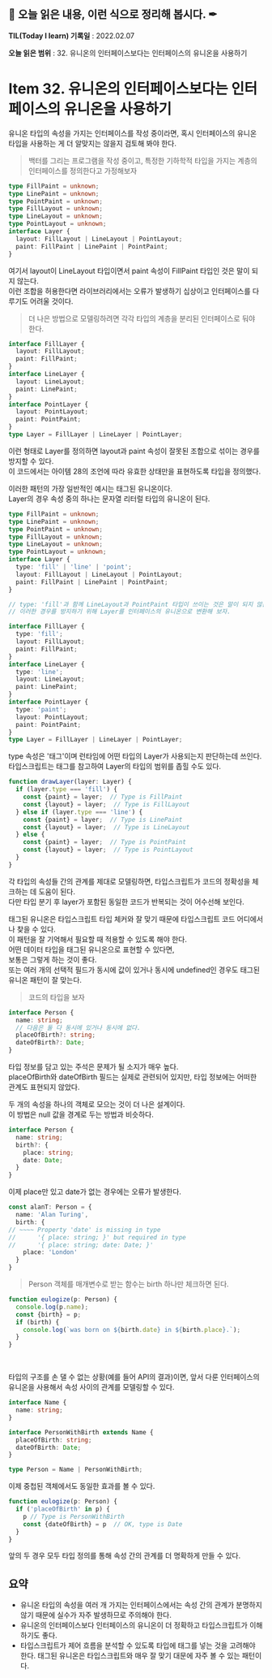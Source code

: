## 📕 오늘 읽은 내용, 이런 식으로 정리해 봅시다. ✒

**TIL(Today I learn) 기록일** : 2022.02.07

**오늘 읽은 범위** : 32. 유니온의 인터페이스보다는 인터페이스의 유니온을 사용하기

# Item 32. 유니온의 인터페이스보다는 인터페이스의 유니온을 사용하기

유니온 타입의 속성을 가지는 인터페이스를 작성 중이라면, 혹시 인터페이스의 유니온 타입을 사용하는 게 더 알맞지는 않을지 검토해 봐야 한다.   
>백터를 그리는 프로그램을 작성 중이고, 특정한 기하학적 타입을 가지는 계층의 인터페이스를 정의한다고 가정해보자
```ts
type FillPaint = unknown;
type LinePaint = unknown;
type PointPaint = unknown;
type FillLayout = unknown;
type LineLayout = unknown;
type PointLayout = unknown;
interface Layer {
  layout: FillLayout | LineLayout | PointLayout;
  paint: FillPaint | LinePaint | PointPaint;
}
```
여기서 layout이 LineLayout 타입이면서 paint 속성이 FillPaint 타입인 것은 말이 되지 않는다.   
이런 조합을 허용한다면 라이브러리에서는 오류가 발생하기 십상이고 인터페이스를 다루기도 어려울 것이다.   
    
>더 나은 방법으로 모델링하려면 각각 타입의 계층을 분리된 인터페이스로 둬야 한다.   
```ts
interface FillLayer {
  layout: FillLayout;
  paint: FillPaint;
}
interface LineLayer {
  layout: LineLayout;
  paint: LinePaint;
}
interface PointLayer {
  layout: PointLayout;
  paint: PointPaint;
}
type Layer = FillLayer | LineLayer | PointLayer;
```

이런 형태로 Layer를 정의하면 layout과 paint 속성이 잘못된 조합으로 섞이는 경우를 방지할 수 있다.   
이 코드에서는 아이템 28의 조언에 따라 유효한 상태만을 표현하도록 타입을 정의했다.   
   
이러한 패턴의 가장 일반적인 예시는 태그된 유니온이다.   
Layer의 경우 속성 중의 하나는 문자열 리터럴 타입의 유니온이 된다.   
```ts
type FillPaint = unknown;
type LinePaint = unknown;
type PointPaint = unknown;
type FillLayout = unknown;
type LineLayout = unknown;
type PointLayout = unknown;
interface Layer {
  type: 'fill' | 'line' | 'point';
  layout: FillLayout | LineLayout | PointLayout;
  paint: FillPaint | LinePaint | PointPaint;
}

// type: 'fill'과 함께 LineLayout과 PointPaint 타입이 쓰이는 것은 말이 되지 않는다.
// 이러한 경우를 방지하기 위해 Layer를 인터페이스의 유니온으로 변환해 보자.

interface FillLayer {
  type: 'fill';
  layout: FillLayout;
  paint: FillPaint;
}
interface LineLayer {
  type: 'line';
  layout: LineLayout;
  paint: LinePaint;
}
interface PointLayer {
  type: 'paint';
  layout: PointLayout;
  paint: PointPaint;
}
type Layer = FillLayer | LineLayer | PointLayer;
```
type 속성은 '태그'이며 런타임에 어떤 타입의 Layer가 사용되는지 판단하는데 쓰인다.
타입스크립트는 태그를 참고하여 Layer의 타입의 범위를 좁힐 수도 있다.
```ts
function drawLayer(layer: Layer) {
  if (layer.type === 'fill') {
    const {paint} = layer;  // Type is FillPaint
    const {layout} = layer;  // Type is FillLayout
  } else if (layer.type === 'line') {
    const {paint} = layer;  // Type is LinePaint
    const {layout} = layer;  // Type is LineLayout
  } else {
    const {paint} = layer;  // Type is PointPaint
    const {layout} = layer;  // Type is PointLayout
  }
}

```
각 타입의 속성들 간의 관계를 제대로 모델링하면, 타입스크립트가 코드의 정확성을 체크하는 데 도움이 된다.   
다만 타입 분기 후 layer가 포함된 동일한 코드가 반복되는 것이 어수선해 보인다.   
    
태그된 유니온은 타입스크립트 타입 체커와 잘 맞기 때문에 타입스크립트 코드 어디에서나 찾을 수 있다.   
이 패턴을 잘 기억해서 필요할 때 적용할 수 있도록 해야 한다.   
어떤 데이터 타입을 태그된 유니온으로 표현할 수 있다면,   
보통은 그렇게 하는 것이 좋다.   
또는 여러 개의 선택적 필드가 동시에 값이 있거나 동시에 undefined인 경우도 태그된 유니온 패턴이 잘 맞는다.   
   
>코드의 타입을 보자
```ts
interface Person {
  name: string;
  // 다음은 둘 다 동시에 있거나 동시에 없다.
  placeOfBirth?: string;
  dateOfBirth?: Date;
}
```

타입 정보를 담고 있는 주석은 문제가 될 소지가 매우 높다.   
placeOfBirth와 dateOfBirth 필드는 실제로 관련되어 있지만, 타입 정보에는 어떠한 관계도 표현되지 않았다.   
   
두 개의 속성을 하나의 객체로 모으는 것이 더 나은 설계이다.   
이 방법은 null 값을 경계로 두는 방법과 비슷하다.   
```ts
interface Person {
  name: string;
  birth?: {
    place: string;
    date: Date;
  }
}
```
이제 place만 있고 date가 없는 경우에는 오류가 발생한다.   
```ts
const alanT: Person = {
  name: 'Alan Turing',
  birth: {
// ~~~~ Property 'date' is missing in type
//      '{ place: string; }' but required in type
//      '{ place: string; date: Date; }'
    place: 'London'
  }
}
```
>Person 객체를 매개변수로 받는 함수는 birth 하나만 체크하면 된다.
```ts
function eulogize(p: Person) {
  console.log(p.name);
  const {birth} = p;
  if (birth) {
    console.log(`was born on ${birth.date} in ${birth.place}.`);
  }
}
```

<br>

타입의 구조를 손 댈 수 없는 상황(예를 들어 API의 결과)이면, 앞서 다룬 인터페이스의 유니온을 사용해서 속성 사이의 관계를 모델링할 수 있다.   
```ts
interface Name {
  name: string;
}

interface PersonWithBirth extends Name {
  placeOfBirth: string;
  dateOfBirth: Date;
}

type Person = Name | PersonWithBirth;
```
이제 중첩된 객체에서도 동일한 효과를 볼 수 있다.   
```ts
function eulogize(p: Person) {
  if ('placeOfBirth' in p) {
    p // Type is PersonWithBirth
    const {dateOfBirth} = p  // OK, type is Date
  }
}
```
앞의 두 경우 모두 타입 정의를 통해 속성 간의 관계를 더 명확하게 만들 수 있다.   

## 요약

- 유니온 타입의 속성을 여러 개 가지는 인터페이스에서는 속성 간의 관계가 분명하지 않기 때문에 실수가 자주 발생하므로 주의해야 한다.   
- 유니온의 인터페이스보다 인터페이스의 유니온이 더 정확하고 타입스크립트가 이해하기도 좋다.
- 타입스크립트가 제어 흐름을 분석할 수 있도록 타입에 태그를 넣는 것을 고려해야 한다. 태그된 유니온은 타입스크립트와 매우 잘 맞기 대문에 자주 볼 수 있는 패턴이다.
